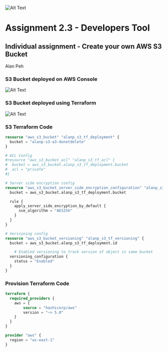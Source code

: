 ![Alt Text](https://github.com/lann87/cloud_infra_eng_ntu_coursework_alanp/blob/main/.misc/ntu_logo.png)  
# Assignment 2.3 - Developers Tool  
## Individual assignment - Create your own AWS S3 Bucket
Alan Peh

### S3 Bucket deployed on AWS Console
![Alt Text](https://github.com/lann87/cloud_infra_eng_ntu_coursework_alanp/blob/main/module2/assignment2.3/alanp_s3_creation_awsconsole.png)   

### S3 Bucket deployed using Terraform
![Alt Text](https://github.com/lann87/cloud_infra_eng_ntu_coursework_alanp/blob/main/module2/assignment2.3/alanp_s3_terraform.png)

### S3 Terraform Code
```tf
resource "aws_s3_bucket" "alanp_s3_tf_deployment" {
  bucket = "alanp-s3-a3-donotdelete"
}

# ACL Config
#resource "aws_s3_bucket_acl" "alanp_s3_tf_acl" {
#  bucket = aws_s3_bucket.alanp_s3_tf_deployment.bucket
#  acl = "private"
#}

# Server side encryption config
resource "aws_s3_bucket_server_side_encryption_configuration" "alanp_s3_tf_encryption" {
  bucket = aws_s3_bucket.alanp_s3_tf_deployment.bucket

  rule {
    apply_server_side_encryption_by_default {
      sse_algorithm = "AES256"
    }
  }
}

# Versioning config
resource "aws_s3_bucket_versioning" "alanp_s3_tf_versioning" {
  bucket = aws_s3_bucket.alanp_s3_tf_deployment.id

    # Enabled versioning to track version of object in same bucket
  versioning_configuration {
    status = "Enabled"
  }
}
```   

### Provision Terraform Code
```tf
terraform {
  required_providers {
    aws = {
        source = "hashicorp/aws"
        version = "~> 5.0"
    }
  }
}

provider "aws" {
  region = "us-east-1"
}
```

